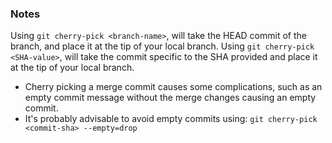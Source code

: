 ### Notes

Using `git cherry-pick <branch-name>`, will take the HEAD commit of the branch, and place it at the tip of your local branch.
Using `git cherry-pick <SHA-value>`, will take the commit specific to the SHA provided and place it at the tip of your local branch.


- Cherry picking a merge commit causes some complications, such as an empty commit message without the merge changes causing an empty commit.
- It's probably advisable to avoid empty commits using: `git cherry-pick <commit-sha> --empty=drop`